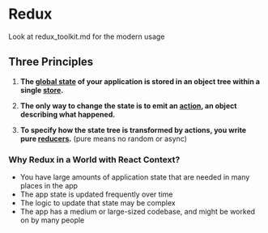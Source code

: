 # Redux

Look at redux_toolkit.md for the modern usage

## Three Principles

1) **The [global state](https://redux.js.org/glossary#state) of your application is stored in an object tree within a single [store](https://redux.js.org/glossary#store).**

2) **The only way to change the state is to emit an [action](https://redux.js.org/glossary#action), an object describing what happened.**

3) **To specify how the state tree is transformed by actions, you write pure [reducers](https://redux.js.org/glossary#reducer).** (pure means no random or async)

### Why Redux in a World with React Context?

- You have large amounts of application state that are needed in many places in the app
- The app state is updated frequently over time
- The logic to update that state may be complex
- The app has a medium or large-sized codebase, and might be worked on by many people